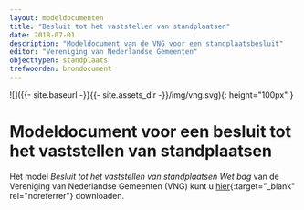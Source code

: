 ```yaml
---
layout: modeldocumenten
title: "Besluit tot het vaststellen van standplaatsen"
date: 2018-07-01
description: "Modeldocument van de VNG voor een standplaatsbesluit"
editor: "Vereniging van Nederlandse Gemeenten"
objecttypen: standplaats
trefwoorden: brondocument
---
```


![]({{- site.baseurl -}}{{- site.assets_dir -}}/img/vng.svg){: height="100px" }

# Modeldocument voor een besluit tot het vaststellen van standplaatsen

Het model _Besluit tot het vaststellen van standplaatsen Wet bag_ van de Vereniging van Nederlandse Gemeenten (VNG) kunt u [hier](https://www.vngrealisatie.nl/sites/default/files/2018-05/Model%20besluit%20standplaats%20Wet%20BAG%202018.doc){:target="_blank" rel="noreferrer"} downloaden.
